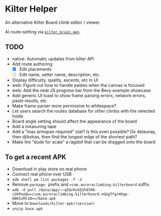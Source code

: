 # Kilter Helper

An alternative Kilter Board climb editor / viewer.

AI route-setting via [`kilter_brain_gen`](https://github.com/rparrett/kilter_brain_gen).

## TODO

- native: Automatic updates from kilter API
- Add route authoring
  - [X] Edit placements
  - [ ] Edit name, setter name, description, etc.
- Display difficulty, quality, ascents, etc in UI
- web: Figure out how to handle pastes when the canvas is focused
- web: Add the neat JS progress bar from the Bevy example showcase
- Add generic UI toast to show frame parsing errors, network errors, paste results, etc
- Make frame parser more permissive to whitespace?
- Let users search the routes database for other climbs with the selected holds
- Board angle setting should affect the appearance of the board
- Add a measuring tape
- Add a "max armspan required" stat?
  Is this even possible? Do delaunay, then djikstras, then find the longest edge of the shortest path?
- Make the "dude for scale" a ragdoll that can be dragged onto the board

## To get a recent APK

- Download in play store on real phone
- Connect real phone over USB
- `adb shell pm list packages -f -3`
- Remove `package:` prefix and `=com.auroraclimbing.kilterboard` suffix.
- `adb -d pull /data/app/~~q5QrKuSQ1h9lR6-cOVPeoQ==/com.auroraclimbing.kilterboard-nGUgTfgrHXqe-bWe5zRCiQ==/base.apk`
- Move to `Downloads/kilter-apk/(version)`
- `unzip base.apk`
